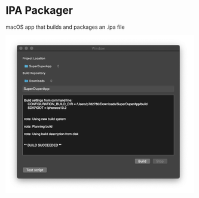 # IPA Packager
macOS app that builds and packages an .ipa file

![ipa packager art work](./docs/screenshot.png)
